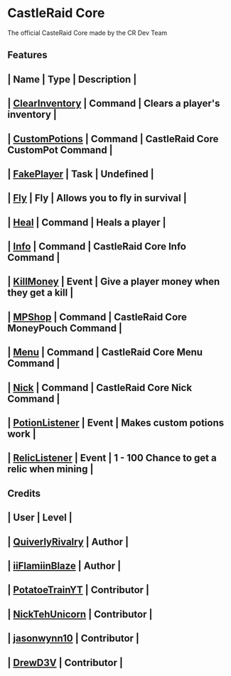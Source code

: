 # CastleRaid Core
The official CasteRaid Core made by the CR Dev Team

## Features
| Name | Type | Description |
-----------------------------
| [ClearInventory](https://github.com/QuiverlyRivalry/Core/blob/master/src/CRCore/Commands/ClearInventoryCommand.php) | Command | Clears a player's inventory |
--------------------------------------
| [CustomPotions](https://github.com/QuiverlyRivalry/Core/blob/master/src/CRCore/Commands/CustomPotionsCommand.php) | Command | CastleRaid Core CustomPot Command |
----
| [FakePlayer](https://github.com/QuiverlyRivalry/Core/blob/master/src/CRCore/Events/FakePlayerTask.php) | Task | Undefined |
---
| [Fly](https://github.com/QuiverlyRivalry/Core/blob/master/src/CRCore/Commands/FlyCommand.php) | Fly | Allows you to fly in survival |
----
| [Heal](https://github.com/QuiverlyRivalry/Core/blob/master/src/CRCore/Commands/HealCommand.php) | Command | Heals a player |
---
| [Info](https://github.com/QuiverlyRivalry/Core/blob/master/src/CRCore/Commands/InfoCommand.php) | Command | CastleRaid Core Info Command |
---
| [KillMoney](https://github.com/QuiverlyRivalry/Core/blob/master/src/CRCore/Events/KillMoney.php) | Event | Give a player money when they get a kill |
---
| [MPShop](https://github.com/QuiverlyRivalry/Core/blob/master/src/CRCore/Commands/MPShop.php) | Command | CastleRaid Core MoneyPouch Command |
---
| [Menu](https://github.com/QuiverlyRivalry/Core/blob/master/src/CRCore/Commands/MenuCommand.php) | Command | CastleRaid Core Menu Command |
---
| [Nick](https://github.com/QuiverlyRivalry/Core/blob/master/src/CRCore/Commands/NickCommand.php) | Command | CastleRaid Core Nick Command |
---
| [PotionListener](https://github.com/QuiverlyRivalry/Core/blob/master/src/CRCore/Events/PotionListener.php) | Event | Makes custom potions work |
--
| [RelicListener](https://github.com/QuiverlyRivalry/Core/blob/master/src/CRCore/Events/RelicListener.php) | Event | 1 - 100 Chance to get a relic when mining |
---

## Credits
| User | Level |
-----------------
| [QuiverlyRivalry](https://github.com/QuiverlyRivalry) | Author |
-----
| [iiFlamiinBlaze](https://github.com/iiFlamiinBlaze) | Author |
---
| [PotatoeTrainYT](https://github.com/PotatoeTrainYT) | Contributor |
---
| [NickTehUnicorn](https://github.com/NickTehUnicorn) | Contributor |
---
| [jasonwynn10](https://github.com/jasonwynn10) | Contributor |
---
| [DrewD3V](https://github.com/DrewD3V) | Contributor |
---
